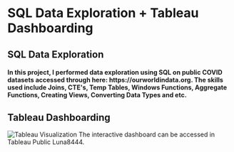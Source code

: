 # SQL Data Exploration + Tableau Dashboarding
<h2> SQL Data Exploration </h4>
<h4> In this project, I performed data exploration using SQL on public COVID datasets accessed through here: https://ourworldindata.org. The skills used include Joins, CTE's, Temp Tables, Windows Functions, Aggregate Functions, Creating Views, Converting Data Types and etc.</h4>
<h2> Tableau Dashboarding </h2>
<img src="https://github.com/thesmartestluna/SQL-Data-Exploration-Tableau-Visualization/blob/main/Tableau%20Visualization.png" title="Tableau Visualization">
The interactive dashboard can be accessed in Tableau Public Luna8444.
